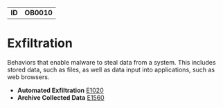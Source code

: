 |||
|---|---|
|**ID**|**OB0010**|


# Exfiltration #
Behaviors that enable malware to steal data from a system. This includes stored data, such as files, as well as data input into applications, such as web browsers.

* **Automated Exfiltration** [E1020](../exfiltration/automated-exfiltration.md)
* **Archive Collected Data** [E1560](../exfiltration/archive-collected-data.md)
